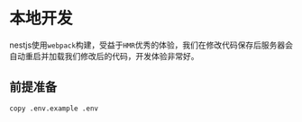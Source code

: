 # 本地开发
nestjs使用`webpack`构建，受益于`HMR`优秀的体验，我们在修改代码保存后服务器会自动重启并加载我们修改后的代码，开发体验非常好。

## 前提准备
```
copy .env.example .env
```